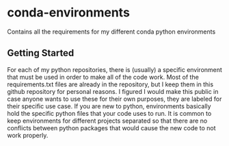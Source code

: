 # conda-environments
Contains all the requirements for my different conda python environments

## Getting Started
For each of my python repositories, there is (usually) a specific environment that must be used in order to make all of the code work.
Most of the requirements.txt files are already in the repository, but I keep them in this github repository for personal reasons.
I figured I would make this public in case anyone wants to use these for their own purposes, they are labeled for their specific use case.
If you are new to python, environments basically hold the specific python files that your code uses to run. It is common to keep environments for different projects separated so that there are no conflicts between python packages that would cause the new code to not work properly.
